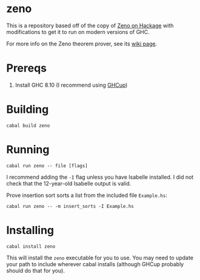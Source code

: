 # zeno

This is a repository based off of the copy of [Zeno on Hackage](https://hackage.haskell.org/package/zeno)
with modifications to get it to run on modern versions of GHC.

For more info on the Zeno theorem prover, see its [wiki page](https://wiki.haskell.org/Zeno).

# Prereqs

1. Install GHC 8.10 (I recommend using [GHCup](https://www.haskell.org/ghcup/))

# Building

``` shell
cabal build zeno
```

# Running

``` shell
cabal run zeno -- file [flags]
```

I recommend adding the `-I` flag unless you have Isabelle installed. I did
not check that the 12-year-old Isabelle output is valid.

Prove insertion sort sorts a list from the included file `Example.hs`:

``` shell
cabal run zeno -- -m insert_sorts -I Example.hs
```

# Installing

``` shell
cabal install zeno
```

This will install the `zeno` executable for you to use. You may need to update
your path to include wherever cabal installs (although GHCup probably should do
that for you).
